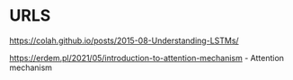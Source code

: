 # URLS

https://colah.github.io/posts/2015-08-Understanding-LSTMs/

https://erdem.pl/2021/05/introduction-to-attention-mechanism   -  Attention mechanism

